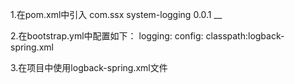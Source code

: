 1.在pom.xml中引入
        <dependency>
			<groupId>com.ssx</groupId>
			<artifactId>system-logging</artifactId>
			<version>0.0.1</version>
		</dependency>
__

2.在bootstrap.yml中配置如下：
    logging:
      config: classpath:logback-spring.xml

3.在项目中使用logback-spring.xml文件